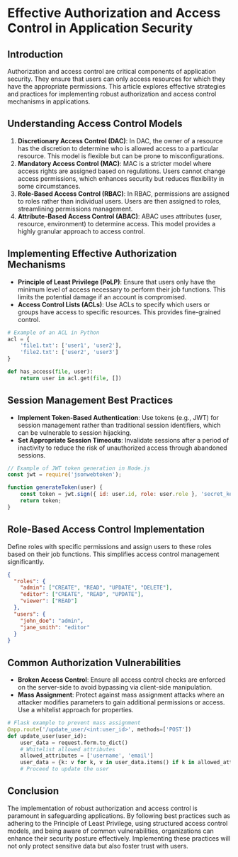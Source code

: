 # Effective Authorization and Access Control in Application Security

## Introduction
Authorization and access control are critical components of application security. They ensure that users can only access resources for which they have the appropriate permissions. This article explores effective strategies and practices for implementing robust authorization and access control mechanisms in applications.

## Understanding Access Control Models

1. **Discretionary Access Control (DAC)**: In DAC, the owner of a resource has the discretion to determine who is allowed access to a particular resource. This model is flexible but can be prone to misconfigurations. 
2. **Mandatory Access Control (MAC)**: MAC is a stricter model where access rights are assigned based on regulations. Users cannot change access permissions, which enhances security but reduces flexibility in some circumstances. 
3. **Role-Based Access Control (RBAC)**: In RBAC, permissions are assigned to roles rather than individual users. Users are then assigned to roles, streamlining permissions management. 
4. **Attribute-Based Access Control (ABAC)**: ABAC uses attributes (user, resource, environment) to determine access. This model provides a highly granular approach to access control.

## Implementing Effective Authorization Mechanisms

- **Principle of Least Privilege (PoLP)**: Ensure that users only have the minimum level of access necessary to perform their job functions. This limits the potential damage if an account is compromised.
- **Access Control Lists (ACLs)**: Use ACLs to specify which users or groups have access to specific resources. This provides fine-grained control.

```python
# Example of an ACL in Python 
acl = { 
    'file1.txt': ['user1', 'user2'], 
    'file2.txt': ['user2', 'user3'] 
}

def has_access(file, user): 
    return user in acl.get(file, [])
```

## Session Management Best Practices

- **Implement Token-Based Authentication**: Use tokens (e.g., JWT) for session management rather than traditional session identifiers, which can be vulnerable to session hijacking.
- **Set Appropriate Session Timeouts**: Invalidate sessions after a period of inactivity to reduce the risk of unauthorized access through abandoned sessions.

```javascript
// Example of JWT token generation in Node.js
const jwt = require('jsonwebtoken');

function generateToken(user) { 
    const token = jwt.sign({ id: user.id, role: user.role }, 'secret_key', { expiresIn: '1h' }); 
    return token; 
}
```

## Role-Based Access Control Implementation

Define roles with specific permissions and assign users to these roles based on their job functions. This simplifies access control management significantly.

```json
{
  "roles": {
    "admin": ["CREATE", "READ", "UPDATE", "DELETE"],
    "editor": ["CREATE", "READ", "UPDATE"],
    "viewer": ["READ"]
  },
  "users": {
    "john_doe": "admin",
    "jane_smith": "editor"
  }
}
```

## Common Authorization Vulnerabilities

- **Broken Access Control**: Ensure all access control checks are enforced on the server-side to avoid bypassing via client-side manipulation.
- **Mass Assignment**: Protect against mass assignment attacks where an attacker modifies parameters to gain additional permissions or access. Use a whitelist approach for properties.

```python
# Flask example to prevent mass assignment
@app.route('/update_user/<int:user_id>', methods=['POST'])
def update_user(user_id): 
    user_data = request.form.to_dict() 
    # Whitelist allowed attributes
    allowed_attributes = ['username', 'email'] 
    user_data = {k: v for k, v in user_data.items() if k in allowed_attributes}
    # Proceed to update the user
```

## Conclusion
The implementation of robust authorization and access control is paramount in safeguarding applications. By following best practices such as adhering to the Principle of Least Privilege, using structured access control models, and being aware of common vulnerabilities, organizations can enhance their security posture effectively. Implementing these practices will not only protect sensitive data but also foster trust with users.
